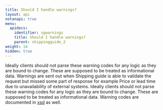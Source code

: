 ```yaml
---
title: Should I handle warnings?
layout: api
notanapi: true
menu:
  apidocs:
    identifier: sgwarnings
    title: Should I handle warnings?
    parent: shippingguide_2
weight: 14
hidden: true
---
```

Ideally clients should not parse these warning codes for any logic as they
are bound to change. These are supposed to be treated as informational data.
Warnings are sent out when Shipping guide is able to validate the
request but missed some part of response for example Price or lead time due
to unavailability of external systems. Ideally clients should not parse
these warning codes for any logic as they are bound to change. These are
supposed to be treated as informational data. Warning codes are documented
in [xsd](https://api.bring.com/shippingguide/api/ws/shipping-guide-20.xsd)
as well.
